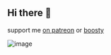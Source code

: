 ## Hi there 👋

support me [on patreon](https://patreon.com/Omega394) or [boosty](https://boosty.to/omega_soft)


![image](https://github.com/TBCounter/.github/assets/35338204/1551b978-28e4-41f1-9f88-a59a9fe05ead)


<!--

**Here are some ideas to get you started:**

🙋‍♀️ A short introduction - what is your organization all about?
🌈 Contribution guidelines - how can the community get involved?
👩‍💻 Useful resources - where can the community find your docs? Is there anything else the community should know?
🍿 Fun facts - what does your team eat for breakfast?
🧙 Remember, you can do mighty things with the power of [Markdown](https://docs.github.com/github/writing-on-github/getting-started-with-writing-and-formatting-on-github/basic-writing-and-formatting-syntax)
-->
